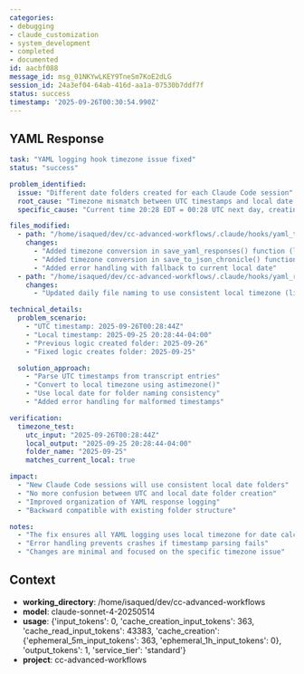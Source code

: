 ```yaml
---
categories:
- debugging
- claude_customization
- system_development
- completed
- documented
id: aacbf088
message_id: msg_01NKYwLKEY9TneSm7KoE2dLG
session_id: 24a3ef04-64ab-416d-aa1a-07530b7ddf7f
status: success
timestamp: '2025-09-26T00:30:54.990Z'
---
```


## YAML Response

```yaml
task: "YAML logging hook timezone issue fixed"
status: "success"

problem_identified:
  issue: "Different date folders created for each Claude Code session"
  root_cause: "Timezone mismatch between UTC timestamps and local date expectations"
  specific_cause: "Current time 20:28 EDT = 00:28 UTC next day, creating tomorrow's folder"

files_modified:
  - path: "/home/isaqued/dev/cc-advanced-workflows/.claude/hooks/yaml_transcript_processor.py"
    changes:
      - "Added timezone conversion in save_yaml_responses() function (lines 166-178)"
      - "Added timezone conversion in save_to_json_chronicle() function (lines 243-250)"
      - "Added error handling with fallback to current local date"
  - path: "/home/isaqued/dev/cc-advanced-workflows/.claude/hooks/yaml_response_logger.py"
    changes:
      - "Updated daily file naming to use consistent local timezone (line 95)"

technical_details:
  problem_scenario:
    - "UTC timestamp: 2025-09-26T00:28:44Z"
    - "Local timestamp: 2025-09-25 20:28:44-04:00"
    - "Previous logic created folder: 2025-09-26"
    - "Fixed logic creates folder: 2025-09-25"

  solution_approach:
    - "Parse UTC timestamps from transcript entries"
    - "Convert to local timezone using astimezone()"
    - "Use local date for folder naming consistency"
    - "Added error handling for malformed timestamps"

verification:
  timezone_test:
    utc_input: "2025-09-26T00:28:44Z"
    local_output: "2025-09-25 20:28:44-04:00"
    folder_name: "2025-09-25"
    matches_current_local: true

impact:
  - "New Claude Code sessions will use consistent local date folders"
  - "No more confusion between UTC and local date folder creation"
  - "Improved organization of YAML response logging"
  - "Backward compatible with existing folder structure"

notes:
  - "The fix ensures all YAML logging uses local timezone for date calculations"
  - "Error handling prevents crashes if timestamp parsing fails"
  - "Changes are minimal and focused on the specific timezone issue"
```

## Context

- **working_directory**: /home/isaqued/dev/cc-advanced-workflows
- **model**: claude-sonnet-4-20250514
- **usage**: {'input_tokens': 0, 'cache_creation_input_tokens': 363, 'cache_read_input_tokens': 43383, 'cache_creation': {'ephemeral_5m_input_tokens': 363, 'ephemeral_1h_input_tokens': 0}, 'output_tokens': 1, 'service_tier': 'standard'}
- **project**: cc-advanced-workflows

